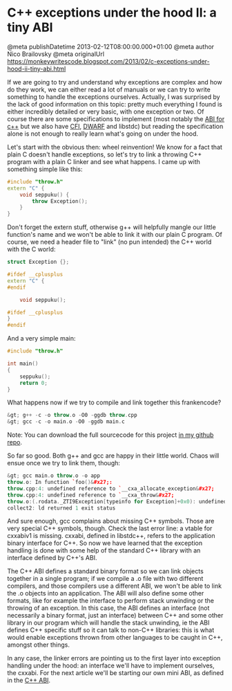 # C++ exceptions under the hood II: a tiny ABI

@meta publishDatetime 2013-02-12T08:00:00.000+01:00
@meta author Nico Brailovsky
@meta originalUrl https://monkeywritescode.blogspot.com/2013/02/c-exceptions-under-hood-ii-tiny-abi.html

If we are going to try and understand why exceptions are complex and how do they work, we can either read a lot of manuals or we can try to write something to handle the exceptions ourselves. Actually, I was surprised by the lack of good information on this topic: pretty much everything I found is either incredibly detailed or very basic, with one exception or two. Of course there are some specifications to implement (most notably the [ABI for c++](/blog_md/youfoundadeadlink.md) but we also have [CFI](http://www.logix.cz/michal/devel/gas-cfi/), [DWARF](http://www.logix.cz/michal/devel/gas-cfi/dwarf-2.0.0.pdf) and libstdc) but reading the specification alone is not enough to really learn what's going on under the hood.

Let's start with the obvious then: wheel reinvention! We know for a fact that plain C doesn't handle exceptions, so let's try to link a throwing C++ program with a plain C linker and see what happens. I came up with something simple like this:

```c++
#include "throw.h"
extern "C" {
    void seppuku() {
        throw Exception();
    }
}
```

Don't forget the extern stuff, otherwise g++ will helpfully mangle our little function's name and we won't be able to link it with our plain C program. Of course, we need a header file to "link" (no pun intended) the C++ world with the C world:

```c++
struct Exception {};

#ifdef __cplusplus
extern "C" {
#endif

    void seppuku();

#ifdef __cplusplus
}
#endif
```

And a very simple main:

```c++
#include "throw.h"

int main()
{
    seppuku();
    return 0;
}
```

What happens now if we try to compile and link together this frankencode?

```c++
&gt; g++ -c -o throw.o -O0 -ggdb throw.cpp
&gt; gcc -c -o main.o -O0 -ggdb main.c
```

Note: You can download the full sourcecode for this project [in my github repo](https://github.com/nicolasbrailo/cpp_exception_handling_abi/tree/master/abi_v01).

So far so good. Both g++ and gcc are happy in their little world. Chaos will ensue once we try to link them, though:

```c++
&gt; gcc main.o throw.o -o app
throw.o: In function `foo()&#x27;:
throw.cpp:4: undefined reference to `__cxa_allocate_exception&#x27;
throw.cpp:4: undefined reference to `__cxa_throw&#x27;
throw.o:(.rodata._ZTI9Exception[typeinfo for Exception]+0x0): undefined reference to `vtable for __cxxabiv1::__class_type_info&#x27;
collect2: ld returned 1 exit status
```

And sure enough, gcc complains about missing C++ symbols. Those are very special C++ symbols, though. Check the last error line: a vtable for cxxabiv1 is missing. cxxabi, defined in libstdc++, refers to the application binary interface for C++. So now we have learned that the exception handling is done with some help of the standard C++ library with an interface defined by C++'s ABI.

The C++ ABI defines a standard binary format so we can link objects together in a single program; if we compile a .o file with two different compilers, and those compilers use a different ABI, we won't be able to link the .o objects into an application. The ABI will also define some other formats, like for example the interface to perform stack unwinding or the throwing of an exception. In this case, the ABI defines an interface (not necessarily a binary format, just an interface) between C++ and some other library in our program which will handle the stack unwinding, ie the ABI defines C++ specific stuff so it can talk to non-C++ libraries: this is what would enable exceptions thrown from other languages to be caught in C++, amongst other things.

In any case, the linker errors are pointing us to the first layer into exception handling under the hood: an interface we'll have to implement ourselves, the cxxabi. For the next article we'll be starting our own mini ABI, as defined in the [C++ ABI](/blog_md/youfoundadeadlink.md).

